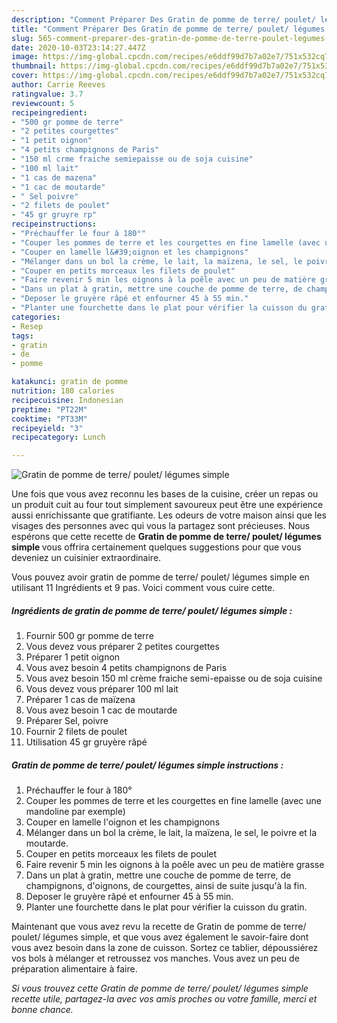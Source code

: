 ```yaml
---
description: "Comment Préparer Des Gratin de pomme de terre/ poulet/ légumes simple"
title: "Comment Préparer Des Gratin de pomme de terre/ poulet/ légumes simple"
slug: 565-comment-preparer-des-gratin-de-pomme-de-terre-poulet-legumes-simple
date: 2020-10-03T23:14:27.447Z
image: https://img-global.cpcdn.com/recipes/e6ddf99d7b7a02e7/751x532cq70/gratin-de-pomme-de-terre-poulet-legumes-simple-photo-principale-de-la-recette.jpg
thumbnail: https://img-global.cpcdn.com/recipes/e6ddf99d7b7a02e7/751x532cq70/gratin-de-pomme-de-terre-poulet-legumes-simple-photo-principale-de-la-recette.jpg
cover: https://img-global.cpcdn.com/recipes/e6ddf99d7b7a02e7/751x532cq70/gratin-de-pomme-de-terre-poulet-legumes-simple-photo-principale-de-la-recette.jpg
author: Carrie Reeves
ratingvalue: 3.7
reviewcount: 5
recipeingredient:
- "500 gr pomme de terre"
- "2 petites courgettes"
- "1 petit oignon"
- "4 petits champignons de Paris"
- "150 ml crme fraiche semiepaisse ou de soja cuisine"
- "100 ml lait"
- "1 cas de mazena"
- "1 cac de moutarde"
- " Sel poivre"
- "2 filets de poulet"
- "45 gr gruyre rp"
recipeinstructions:
- "Préchauffer le four à 180°"
- "Couper les pommes de terre et les courgettes en fine lamelle (avec une mandoline par exemple)"
- "Couper en lamelle l&#39;oignon et les champignons"
- "Mélanger dans un bol la crème, le lait, la maïzena, le sel, le poivre et la moutarde."
- "Couper en petits morceaux les filets de poulet"
- "Faire revenir 5 min les oignons à la poêle avec un peu de matière grasse"
- "Dans un plat à gratin, mettre une couche de pomme de terre, de champignons, d&#39;oignons, de courgettes, ainsi de suite jusqu&#39;à la fin."
- "Deposer le gruyère râpé et enfourner 45 à 55 min."
- "Planter une fourchette dans le plat pour vérifier la cuisson du gratin."
categories:
- Resep
tags:
- gratin
- de
- pomme

katakunci: gratin de pomme 
nutrition: 180 calories
recipecuisine: Indonesian
preptime: "PT22M"
cooktime: "PT33M"
recipeyield: "3"
recipecategory: Lunch

---
```



![Gratin de pomme de terre/ poulet/ légumes simple](https://img-global.cpcdn.com/recipes/e6ddf99d7b7a02e7/751x532cq70/gratin-de-pomme-de-terre-poulet-legumes-simple-photo-principale-de-la-recette.jpg)

Une fois que vous avez reconnu les bases de la cuisine, créer un repas ou un produit cuit au four tout simplement savoureux peut être une expérience aussi enrichissante que gratifiante. Les odeurs de votre maison ainsi que les visages des personnes avec qui vous la partagez sont précieuses. Nous espérons que cette recette de <strong> Gratin de pomme de terre/ poulet/ légumes simple </strong> vous offrira certainement quelques suggestions pour que vous deveniez un cuisinier extraordinaire.

<!--inarticleads1-->

Vous pouvez avoir gratin de pomme de terre/ poulet/ légumes simple en utilisant 11 Ingrédients et 9 pas. Voici comment vous cuire cette.

##### Ingrédients de gratin de pomme de terre/ poulet/ légumes simple :

1. Fournir 500 gr pomme de terre
1. Vous devez vous préparer 2 petites courgettes
1. Préparer 1 petit oignon
1. Vous avez besoin 4 petits champignons de Paris
1. Vous avez besoin 150 ml crème fraiche semi-epaisse ou de soja cuisine
1. Vous devez vous préparer 100 ml lait
1. Préparer 1 cas de maïzena
1. Vous avez besoin 1 cac de moutarde
1. Préparer  Sel, poivre
1. Fournir 2 filets de poulet
1. Utilisation 45 gr gruyère râpé




<!--inarticleads2-->

##### Gratin de pomme de terre/ poulet/ légumes simple instructions :

1. Préchauffer le four à 180°
1. Couper les pommes de terre et les courgettes en fine lamelle (avec une mandoline par exemple)
1. Couper en lamelle l&#39;oignon et les champignons
1. Mélanger dans un bol la crème, le lait, la maïzena, le sel, le poivre et la moutarde.
1. Couper en petits morceaux les filets de poulet
1. Faire revenir 5 min les oignons à la poêle avec un peu de matière grasse
1. Dans un plat à gratin, mettre une couche de pomme de terre, de champignons, d&#39;oignons, de courgettes, ainsi de suite jusqu&#39;à la fin.
1. Deposer le gruyère râpé et enfourner 45 à 55 min.
1. Planter une fourchette dans le plat pour vérifier la cuisson du gratin.




<!--inarticleads1-->

<p>
Maintenant que vous avez revu la recette de Gratin de pomme de terre/ poulet/ légumes simple, et que vous avez également le savoir-faire dont vous avez besoin dans la zone de cuisson. Sortez ce tablier, dépoussiérez vos bols à mélanger et retroussez vos manches. Vous avez un peu de préparation alimentaire à faire.
</p>

<p>
<i>Si vous trouvez cette Gratin de pomme de terre/ poulet/ légumes simple recette utile, partagez-la avec vos amis proches ou votre famille, merci et bonne chance.</i>
</p>
